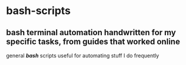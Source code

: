 # bash-scripts

## bash terminal automation handwritten for my specific tasks, from guides that worked online

general *__bash__* scripts useful for automating stuff I do frequently

